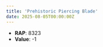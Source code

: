 ```yaml
---
title: 'Prehistoric Piercing Blade'
date: 2025-08-05T00:00:00Z
---
```

- **RAP**: 8323
- **Value**: -1
